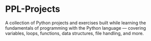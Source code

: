 # PPL-Projects
A collection of Python projects and exercises built while learning the fundamentals of programming with the Python language — covering variables, loops, functions, data structures, file handling, and more.
